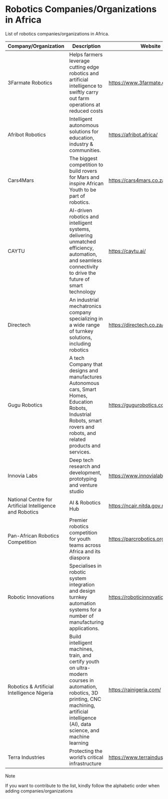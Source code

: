 # Robotics Companies/Organizations in Africa
List of robotics companies/organizations in Africa.


| Company/Organization | Description | Website | Country | Sector | Status |
| --- | --- | --- | --- | --- | --- |
| 3Farmate Robotics | Helps farmers leverage cutting edge robotics and artificial intelligence to swiftly carry out farm operations at reduced costs | https://www.3farmate.com/ | Ghana | Agriculture | in operation |
| Afribot Robotics | Intelligent autonomous solutions for education, industry & communities. | https://afribot.africa/ | Kenya | Education | in operation |
| Cars4Mars | The biggest competition to build rovers for Mars and inspire African Youth to be part of robotics. | https://cars4mars.co.za/ | South Africa | Education | in operation |
| CAYTU | AI-driven robotics and intelligent systems, delivering unmatched efficiency, automation, and seamless connectivity to drive the future of smart technology | https://caytu.ai/ | Senegal | Mobility | in operation |
| Directech | An industrial mechatronics company specializing in a wide range of turnkey solutions, including robotics | https://directech.co.za/ | South Africa | Manufacturing | in operation |
| Gugu Robotics | A tech Company that designs and manufactures Autonomous cars, Smart Homes, Education Robots, Industrial Robots, smart rovers and robots, and related products and services. | https://gugurobotics.com.ng/ | Nigeria | Manufacturing | Active |
| Innovia Labs | Deep tech research and development, prototyping and venture studio | https://www.innovialabsafrica.com/ | Nigeria | Education/Prototyping | in operation |
| National Centre for Artificial Intelligence and Robotics | AI & Robotics Hub | https://ncair.nitda.gov.ng/ | Nigeria | Government/Policy | in operation |
| Pan-African Robotics Competition | Premier robotics competition for youth teams across Africa and its diaspora | https://parcrobotics.org/ | Senegal | Non-profit | in operation |
| Robotic Innovations | Specialises in robotic system integration and design turnkey automation systems for a number of manufacturing applications. | https://roboticinnovations.co.za/ | South Africa | Manufacturing | in operation |
| Robotics & Artificial Intelligence Nigeria | Build intelligent machines, train, and certify youth on ultra-modern courses in automation, robotics, 3D printing, CNC machining, artificial intelligence (AI), data science, and machine learning | https://rainigeria.com/ | Nigeria | Education | in operation |
| Terra Industries | Protecting the world’s critical infrastructure | https://www.terraindustries.co/ | Nigeria | Security | in operation |


>[!NOTE]
>If you want to contribute to the list, kindly follow the alphabetic order when adding companies/organizations